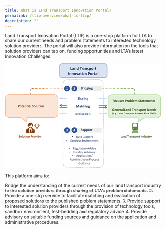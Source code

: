 ```yaml
---
title: What is Land Transport Innovation Portal?
permalink: /ltip-overview/what-is-ltip/
description: ""
---
```


Land Transport Innovation Portal (LTIP) is a one-stop platform for LTA to share our current needs and problem statements to interested technology solution providers. The portal will also provide information on the tools that solution providers can tap on, funding opportunities and LTA’s latest Innovation Challenges.

![](/images/LTIP%20overview.png)

This platform aims to:

Bridge the understanding of the current needs of our land transport industry to the solution providers through sharing of LTA’s problem statements.
2. Provide a one-stop service to facilitate matching and evaluation of proposed solutions to the published problem statements.
3. Provide support to interested solution providers through the provision of technology tools, sandbox environment, test-bedding and regulatory advice.
4. Provide advisory on suitable funding sources and guidance on the application and administrative procedures.